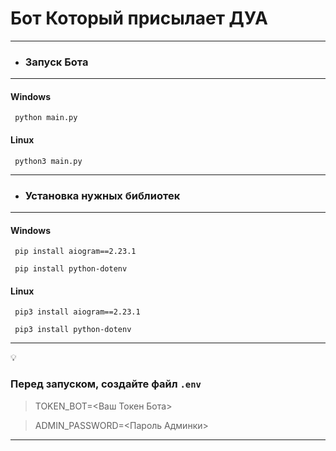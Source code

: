 # Бот Который присылает ДУА
___
- ### Запуск **Бота**
___
#### Windows

```shell
 python main.py
```
#### Linux

```shell
 python3 main.py
```

---
- ### Установка нужных библиотек

---
#### Windows
```shell
 pip install aiogram==2.23.1
```
```shell
 pip install python-dotenv
```

#### Linux
```shell
 pip3 install aiogram==2.23.1
```
```shell
 pip3 install python-dotenv
```
---
:bulb:
### Перед запуском, создайте файл `.env`
> TOKEN_BOT=<Ваш Токен Бота>

> ADMIN_PASSWORD=<Пароль Админки>

---
